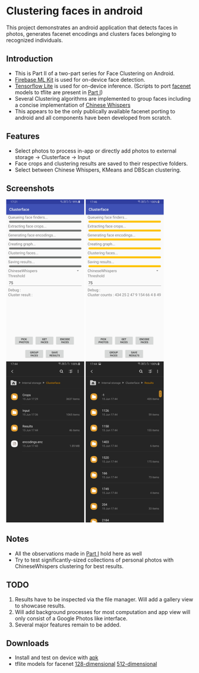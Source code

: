 # Clustering faces in android
This project demonstrates an android application that detects faces in photos, generates facenet encodings 
and clusters faces belonging to recognized individuals.

## Introduction
* This is Part II of a two-part series for Face Clustering on Android.
* [Firebase ML Kit](https://firebase.google.com/products/ml-kit) is used for on-device face detection.
* [Tensorflow Lite](https://www.tensorflow.org/lite) is used for on-device inference. 
(Scripts to port [facenet](https://github.com/davidsandberg/facenet) models to tflite are present in [Part I](https://github.com/njordsir/Clustering-Faces))
* Several Clustering algorithms are implemented to group faces including a concise implementation of [Chinese Whispers](https://en.wikipedia.org/wiki/Chinese_Whispers_(clustering_method))
* This appears to be the only publically available facenet porting to android and all components have been developed from scratch.

## Features
* Select photos to process in-app or directly add photos to external storage -> Clusterface -> Input
* Face crops and clustering results are saved to their respective folders.
* Select between Chinese Whispers, KMeans and DBScan clustering.

## Screenshots
<p align="left">
  <img src="https://github.com/njordsir/Clustering-faces-android/blob/master/app_screen_1.jpg" width="210">
  <img src="https://github.com/njordsir/Clustering-faces-android/blob/master/app_screen_2.jpg" width="210">
  <img src="https://github.com/njordsir/Clustering-faces-android/blob/master/file_manager_screen_1.jpg" width="210">
  <img src="https://github.com/njordsir/Clustering-faces-android/blob/master/file_manager_screen_2.jpg" width="210">
</p>

## Notes
* All the observations made in [Part I](https://github.com/njordsir/Clustering-Faces) hold here as well
* Try to test significantly-sized collections of personal photos with ChineseWhispers clustering for best results.

## TODO
1. Results have to be inspected via the file manager. Will add a gallery view to showcase results.
2. Will add background processes for most computation and app view will only consist of a Google Photos like interface.
3. Several major features remain to be added.

## Downloads
* Install and test on device with [apk](https://drive.google.com/open?id=1RG6DL4TKq4b3ZG4WyFZUb4dBxpAkM8vE)
* tflite models for facenet 
[128-dimensional](https://drive.google.com/open?id=1P27hVEUWH7DSDVhjshkGnhI44PoLCYG0) 
[512-dimensional](https://drive.google.com/open?id=13Wu0F_CTMwFO5oPCItta2mvLzo34GV05)

